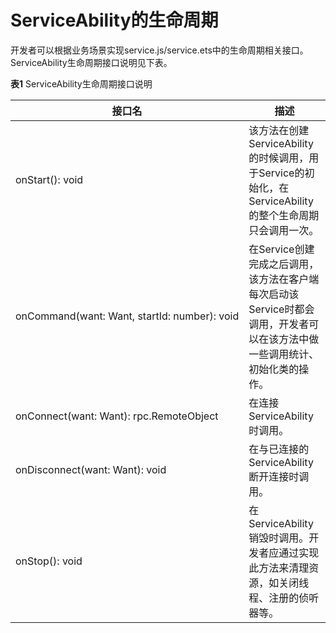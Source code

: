 # ServiceAbility的生命周期
<!--Kit: Ability Kit-->
<!--Subsystem: Ability-->
<!--Owner: @xialiangwei-->
<!--SE: @jsjzju-->
<!--TSE: @lixueqing513-->


开发者可以根据业务场景实现service.js/service.ets中的生命周期相关接口。ServiceAbility生命周期接口说明见下表。


  **表1** ServiceAbility生命周期接口说明

| 接口名 | 描述 | 
| -------- | -------- |
| onStart():&nbsp;void | 该方法在创建ServiceAbility的时候调用，用于Service的初始化，在ServiceAbility的整个生命周期只会调用一次。 | 
| onCommand(want:&nbsp;Want,&nbsp;startId:&nbsp;number):&nbsp;void | 在Service创建完成之后调用，该方法在客户端每次启动该Service时都会调用，开发者可以在该方法中做一些调用统计、初始化类的操作。 | 
| onConnect(want:&nbsp;Want):&nbsp;rpc.RemoteObject | 在连接ServiceAbility时调用。 | 
| onDisconnect(want:&nbsp;Want):&nbsp;void | 在与已连接的ServiceAbility断开连接时调用。 | 
| onStop():&nbsp;void | 在ServiceAbility销毁时调用。开发者应通过实现此方法来清理资源，如关闭线程、注册的侦听器等。 | 
